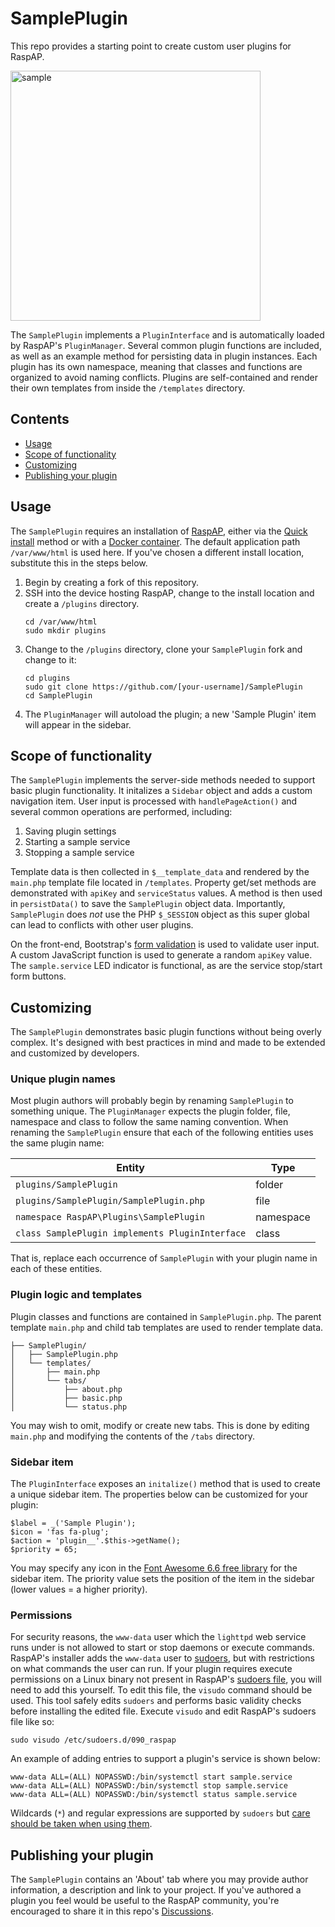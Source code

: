 # SamplePlugin
This repo provides a starting point to create custom user plugins for RaspAP.

<img width="400" alt="sample" src="https://github.com/user-attachments/assets/cf9a8cf2-7cc7-49e5-9cbe-521ef7d97a4d">

The `SamplePlugin` implements a `PluginInterface` and is automatically loaded by RaspAP's `PluginManager`. Several common plugin functions are included, as well as an example method for persisting data in plugin instances. Each plugin has its own namespace, meaning that classes and functions are organized to avoid naming conflicts. Plugins are self-contained and render their own templates from inside the `/templates` directory.

## Contents
 - [Usage](#usage)
 - [Scope of functionality](#scope-of-functionality)
 - [Customizing](#customizing)
 - [Publishing your plugin](#publishing-your-plugin)

## Usage
The `SamplePlugin` requires an installation of [RaspAP](https://github.com/RaspAP/raspap-webgui), either via the [Quick install](https://docs.raspap.com/quick/) method or with a [Docker container](https://docs.raspap.com/docker/). The default application path `/var/www/html` is used here. If you've chosen a different install location, substitute this in the steps below.

1. Begin by creating a fork of this repository.
2. SSH into the device hosting RaspAP, change to the install location and create a `/plugins` directory.
   ```
   cd /var/www/html
   sudo mkdir plugins
   ```
3. Change to the `/plugins` directory, clone your `SamplePlugin` fork and change to it:
   ```
   cd plugins
   sudo git clone https://github.com/[your-username]/SamplePlugin
   cd SamplePlugin
   ```
4. The `PluginManager` will autoload the plugin; a new 'Sample Plugin' item will appear in the sidebar.

## Scope of functionality
The `SamplePlugin` implements the server-side methods needed to support basic plugin functionality. It initalizes a `Sidebar` object and adds a custom navigation item. User input is processed with `handlePageAction()` and several common operations are performed, including:

1. Saving plugin settings
2. Starting a sample service
3. Stopping a sample service

Template data is then collected in `$__template_data` and rendered by the `main.php` template file located in `/templates`. Property get/set methods are demonstrated with `apiKey` and `serviceStatus` values. A method is then used in `persistData()` to save the `SamplePlugin` object data. Importantly, `SamplePlugin` does _not_ use the PHP `$_SESSION` object as this super global can lead to conflicts with other user plugins.

On the front-end, Bootstrap's [form validation](https://getbootstrap.com/docs/5.3/forms/validation/) is used to validate user input. A custom JavaScript function is used to generate a random `apiKey` value. The `sample.service` LED indicator is functional, as are the service stop/start form buttons.

## Customizing
The `SamplePlugin` demonstrates basic plugin functions without being overly complex. It's designed with best practices in mind and made to be extended and customized by developers.

### Unique plugin names
Most plugin authors will probably begin by renaming `SamplePlugin` to something unique. The `PluginManager` expects the plugin folder, file, namespace and class to follow the same naming convention. When renaming the `SamplePlugin` ensure that each of the following entities uses the same plugin name:


|  Entity                                          |   Type     |
|--------------------------------------------------|------------|
| `plugins/SamplePlugin`                           | folder     |
| `plugins/SamplePlugin/SamplePlugin.php`          | file       |
| `namespace RaspAP\Plugins\SamplePlugin`          | namespace  |
| `class SamplePlugin implements PluginInterface`  | class      |

That is, replace each occurrence of `SamplePlugin` with your plugin name in each of these entities.

### Plugin logic and templates
Plugin classes and functions are contained in `SamplePlugin.php`. The parent template `main.php` and child tab templates are used to render template data. 

```
├── SamplePlugin/
│   ├── SamplePlugin.php
│   └── templates/
│       ├── main.php
│       └── tabs/
│           ├── about.php
│           ├── basic.php
│           └── status.php
```

You may wish to omit, modify or create new tabs. This is done by editing `main.php` and modifying the contents of the `/tabs` directory.

### Sidebar item
The `PluginInterface` exposes an `initalize()` method that is used to create a unique sidebar item. The properties below can be customized for your plugin:

```
$label = _('Sample Plugin');
$icon = 'fas fa-plug';
$action = 'plugin__'.$this->getName();
$priority = 65;
```

You may specify any icon in the [Font Awesome 6.6 free library](https://fontawesome.com/icons) for the sidebar item. The priority value sets the position of the item in the sidebar (lower values = a higher priority).

### Permissions
For security reasons, the `www-data` user which the `lighttpd` web service runs under is not allowed to start or stop daemons or execute commands. RaspAP's installer adds the `www-data` user to [sudoers](https://www.sudo.ws/about/intro/), but with restrictions on what commands the user can run. If your plugin requires execute permissions on a Linux binary not present in RaspAP's [sudoers file](https://github.com/RaspAP/raspap-webgui/blob/master/installers/raspap.sudoers), you will need to add this yourself. To edit this file, the `visudo` command should be used. This tool safely edits `sudoers` and performs basic validity checks before installing the edited file. Execute `visudo` and edit RaspAP's sudoers file like so:

```
sudo visudo /etc/sudoers.d/090_raspap
```

An example of adding entries to support a plugin's service is shown below:

```
www-data ALL=(ALL) NOPASSWD:/bin/systemctl start sample.service
www-data ALL=(ALL) NOPASSWD:/bin/systemctl stop sample.service
www-data ALL=(ALL) NOPASSWD:/bin/systemctl status sample.service
```

Wildcards (`*`) and regular expressions are supported by `sudoers` but [care should be taken when using them](https://www.sudo.ws/posts/2022/03/sudo-1.9.10-using-regular-expressions-in-the-sudoers-file/).

## Publishing your plugin
The `SamplePlugin` contains an 'About' tab where you may provide author information, a description and link to your project. If you've authored a plugin you feel would be useful to the RaspAP community, you're encouraged to share it in this repo's [Discussions](https://github.com/RaspAP/SamplePlugin/discussions). 
